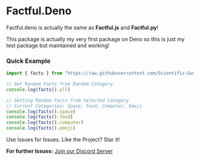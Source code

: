 # Factful.Deno

Factful.deno is actually the same as **Factful.js** and **Factful.py**!

This package is actually my very first package on Deno so this is just my test package but maintained and working!

### Quick Example

```ts
import { facts } from "https://raw.githubusercontent.com/Scientific-Guy/factful.deno/master/mod.ts"

// Get Random Facts from Random Category
console.log(facts().all)

// Getting Random Facts from Selected Category
// Current Categories: Space, Food, Computer, Emoji
console.log(facts().space)
console.log(facts().food)
console.log(facts().computer)
console.log(facts().emoji)
```

Use Issues for Issues. Like the Project? Star it!

**For further Issues:** [Join our Discord Server](https://discord.gg/FrduEZd)
